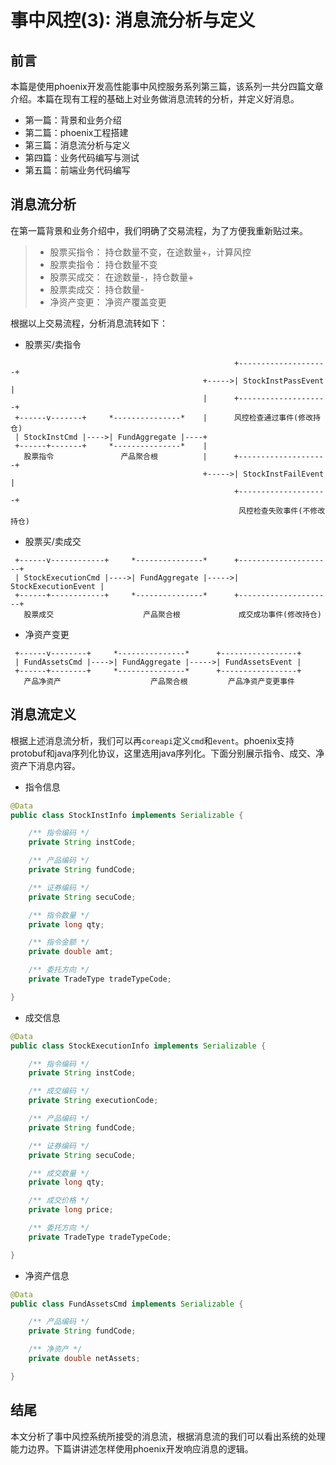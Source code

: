 # 事中风控(3): 消息流分析与定义
## 前言
本篇是使用phoenix开发高性能事中风控服务系列第三篇，该系列一共分四篇文章介绍。本篇在现有工程的基础上对业务做消息流转的分析，并定义好消息。

- 第一篇：背景和业务介绍
- 第二篇：phoenix工程搭建
- 第三篇：消息流分析与定义
- 第四篇：业务代码编写与测试
- 第五篇：前端业务代码编写


## 消息流分析
在第一篇背景和业务介绍中，我们明确了交易流程，为了方便我重新贴过来。

>- 股票买指令： 持仓数量不变，在途数量+，计算风控
>- 股票卖指令： 持仓数量不变
>- 股票买成交： 在途数量-，持仓数量+
>- 股票卖成交： 持仓数量-
>- 净资产变更： 净资产覆盖变更

根据以上交易流程，分析消息流转如下：

- 股票买/卖指令

```shell
                                                  +--------------------+
                                           +----->| StockInstPassEvent | 
                                           |      +--------------------+
 +------v-------+     *---------------*    |      风控检查通过事件(修改持仓)
 | StockInstCmd |---->| FundAggregate |----+       
 +------+-------+     *---------------*    |      
   股票指令               产品聚合根          |      +--------------------+
                                           +----->| StockInstFailEvent | 
                                                  +--------------------+
                                                   风控检查失败事件(不修改持仓)
```

- 股票买/卖成交
```shell
 +------v------------+     *---------------*      +---------------------+
 | StockExecutionCmd |---->| FundAggregate |----->| StockExecutionEvent |
 +------+------------+     *---------------*      +---------------------+
   股票成交                    产品聚合根             成交成功事件(修改持仓)
```

- 净资产变更
```shell
 +------v--------+     *---------------*      +-----------------+
 | FundAssetsCmd |---->| FundAggregate |----->| FundAssetsEvent |
 +------+--------+     *---------------*      +-----------------+
   产品净资产                    产品聚合根         产品净资产变更事件 
```

## 消息流定义
根据上述消息流分析，我们可以再`coreapi`定义`cmd`和`event`。phoenix支持protobuf和java序列化协议，这里选用java序列化。下面分别展示指令、成交、净资产下消息内容。

- 指令信息
``` java
@Data
public class StockInstInfo implements Serializable {

	/** 指令编码 */
	private String instCode;

	/** 产品编码 */
	private String fundCode;

	/** 证券编码 */
	private String secuCode;

	/** 指令数量 */
	private long qty;

	/** 指令金额 */
	private double amt;

	/** 委托方向 */
	private TradeType tradeTypeCode;

}
```

- 成交信息
``` java
@Data
public class StockExecutionInfo implements Serializable {

	/** 指令编码 */
	private String instCode;

	/** 成交编码 */
	private String executionCode;

	/** 产品编码 */
	private String fundCode;

	/** 证券编码 */
	private String secuCode;

	/** 成交数量 */
	private long qty;

	/** 成交价格 */
	private long price;

	/** 委托方向 */
	private TradeType tradeTypeCode;

}
```

- 净资产信息
``` java
@Data
public class FundAssetsCmd implements Serializable {

	/** 产品编码 */
	private String fundCode;

	/** 净资产 */
	private double netAssets;

}
```


## 结尾
本文分析了事中风控系统所接受的消息流，根据消息流的我们可以看出系统的处理能力边界。下篇讲讲述怎样使用phoenix开发响应消息的逻辑。
